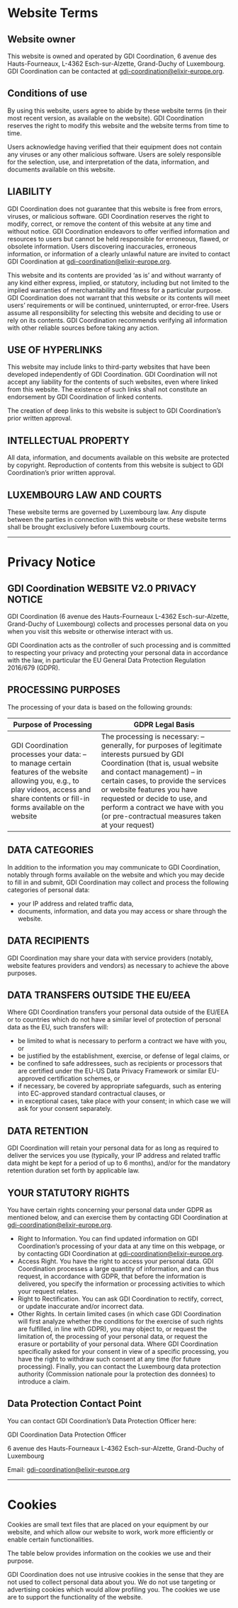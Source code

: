 <!--
SPDX-FileCopyrightText: 2024 PNED G.I.E.

SPDX-License-Identifier: Apache-2.0
-->

# Website Terms

## Website owner

This website is owned and operated by GDI Coordination, 6 avenue des Hauts-Fourneaux, L-4362 Esch-sur-Alzette, Grand-Duchy of Luxembourg. GDI Coordination can be contacted at gdi-coordination@elixir-europe.org.

## Conditions of use

By using this website, users agree to abide by these website terms (in their most recent version, as available on the website). GDI Coordination reserves the right to modify this website and the website terms from time to time.

Users acknowledge having verified that their equipment does not contain any viruses or any other malicious software. Users are solely responsible for the selection, use, and interpretation of the data, information, and documents available on this website.

## LIABILITY

GDI Coordination does not guarantee that this website is free from errors, viruses, or malicious software. GDI Coordination reserves the right to modify, correct, or remove the content of this website at any time and without notice. GDI Coordination endeavors to offer verified information and resources to users but cannot be held responsible for erroneous, flawed, or obsolete information. Users discovering inaccuracies, erroneous information, or information of a clearly unlawful nature are invited to contact GDI Coordination at gdi-coordination@elixir-europe.org.

This website and its contents are provided ‘as is’ and without warranty of any kind either express, implied, or statutory, including but not limited to the implied warranties of merchantability and fitness for a particular purpose. GDI Coordination does not warrant that this website or its contents will meet users’ requirements or will be continued, uninterrupted, or error-free. Users assume all responsibility for selecting this website and deciding to use or rely on its contents. GDI Coordination recommends verifying all information with other reliable sources before taking any action.

## USE OF HYPERLINKS

This website may include links to third-party websites that have been developed independently of GDI Coordination. GDI Coordination will not accept any liability for the contents of such websites, even where linked from this website. The existence of such links shall not constitute an endorsement by GDI Coordination of linked contents.

The creation of deep links to this website is subject to GDI Coordination’s prior written approval.

## INTELLECTUAL PROPERTY

All data, information, and documents available on this website are protected by copyright. Reproduction of contents from this website is subject to GDI Coordination’s prior written approval.

## LUXEMBOURG LAW AND COURTS

These website terms are governed by Luxembourg law. Any dispute between the parties in connection with this website or these website terms shall be brought exclusively before Luxembourg courts.

---

# Privacy Notice

## GDI Coordination WEBSITE V2.0 PRIVACY NOTICE

GDI Coordination (6 avenue des Hauts-Fourneaux L-4362 Esch-sur-Alzette, Grand-Duchy of Luxembourg) collects and processes personal data on you when you visit this website or otherwise interact with us.

GDI Coordination acts as the controller of such processing and is committed to respecting your privacy and protecting your personal data in accordance with the law, in particular the EU General Data Protection Regulation 2016/679 (GDPR).

## PROCESSING PURPOSES

The processing of your data is based on the following grounds:

| Purpose of Processing                                                                                                                                                                     | GDPR Legal Basis                                                                                                                                                                                                                                                                                                                                            |
| ----------------------------------------------------------------------------------------------------------------------------------------------------------------------------------------- | ----------------------------------------------------------------------------------------------------------------------------------------------------------------------------------------------------------------------------------------------------------------------------------------------------------------------------------------------------------- |
| GDI Coordination processes your data: – to manage certain features of the website allowing you, e.g., to play videos, access and share contents or fill-in forms available on the website | The processing is necessary: – generally, for purposes of legitimate interests pursued by GDI Coordination (that is, usual website and contact management) – in certain cases, to provide the services or website features you have requested or decide to use, and perform a contract we have with you (or pre-contractual measures taken at your request) |

## DATA CATEGORIES

In addition to the information you may communicate to GDI Coordination, notably through forms available on the website and which you may decide to fill in and submit, GDI Coordination may collect and process the following categories of personal data:

- your IP address and related traffic data,
- documents, information, and data you may access or share through the website.

## DATA RECIPIENTS

GDI Coordination may share your data with service providers (notably, website features providers and vendors) as necessary to achieve the above purposes.

## DATA TRANSFERS OUTSIDE THE EU/EEA

Where GDI Coordination transfers your personal data outside of the EU/EEA or to countries which do not have a similar level of protection of personal data as the EU, such transfers will:

- be limited to what is necessary to perform a contract we have with you, or
- be justified by the establishment, exercise, or defense of legal claims, or
- be confined to safe addressees, such as recipients or processors that are certified under the EU-US Data Privacy Framework or similar EU-approved certification schemes, or
- if necessary, be covered by appropriate safeguards, such as entering into EC-approved standard contractual clauses, or
- in exceptional cases, take place with your consent; in which case we will ask for your consent separately.

## DATA RETENTION

GDI Coordination will retain your personal data for as long as required to deliver the services you use (typically, your IP address and related traffic data might be kept for a period of up to 6 months), and/or for the mandatory retention duration set forth by applicable law.

## YOUR STATUTORY RIGHTS

You have certain rights concerning your personal data under GDPR as mentioned below, and can exercise them by contacting GDI Coordination at gdi-coordination@elixir-europe.org.

- Right to Information. You can find updated information on GDI Coordination’s processing of your data at any time on this webpage, or by contacting GDI Coordination at gdi-coordination@elixir-europe.org.
- Access Right. You have the right to access your personal data. GDI Coordination processes a large quantity of information, and can thus request, in accordance with GDPR, that before the information is delivered, you specify the information or processing activities to which your request relates.
- Right to Rectification. You can ask GDI Coordination to rectify, correct, or update inaccurate and/or incorrect data.
- Other Rights. In certain limited cases (in which case GDI Coordination will first analyze whether the conditions for the exercise of such rights are fulfilled, in line with GDPR), you may object to, or request the limitation of, the processing of your personal data, or request the erasure or portability of your personal data. Where GDI Coordination specifically asked for your consent in view of a specific processing, you have the right to withdraw such consent at any time (for future processing). Finally, you can contact the Luxembourg data protection authority (Commission nationale pour la protection des données) to introduce a claim.

## Data Protection Contact Point

You can contact GDI Coordination’s Data Protection Officer here:

GDI Coordination Data Protection Officer

6 avenue des Hauts-Fourneaux L-4362 Esch-sur-Alzette, Grand-Duchy of Luxembourg

Email: gdi-coordination@elixir-europe.org

---

# Cookies

Cookies are small text files that are placed on your equipment by our website, and which allow our website to work, work more efficiently or enable certain functionalities.

The table below provides information on the cookies we use and their purpose.

GDI Coordination does not use intrusive cookies in the sense that they are not used to collect personal data about you. We do not use targeting or advertising cookies which would allow profiling you. The cookies we use are to support the functionality of the website.
